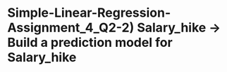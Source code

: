 # Simple-Linear-Regression-Assignment_4_Q2-2) Salary_hike -> Build a prediction model for Salary_hike
